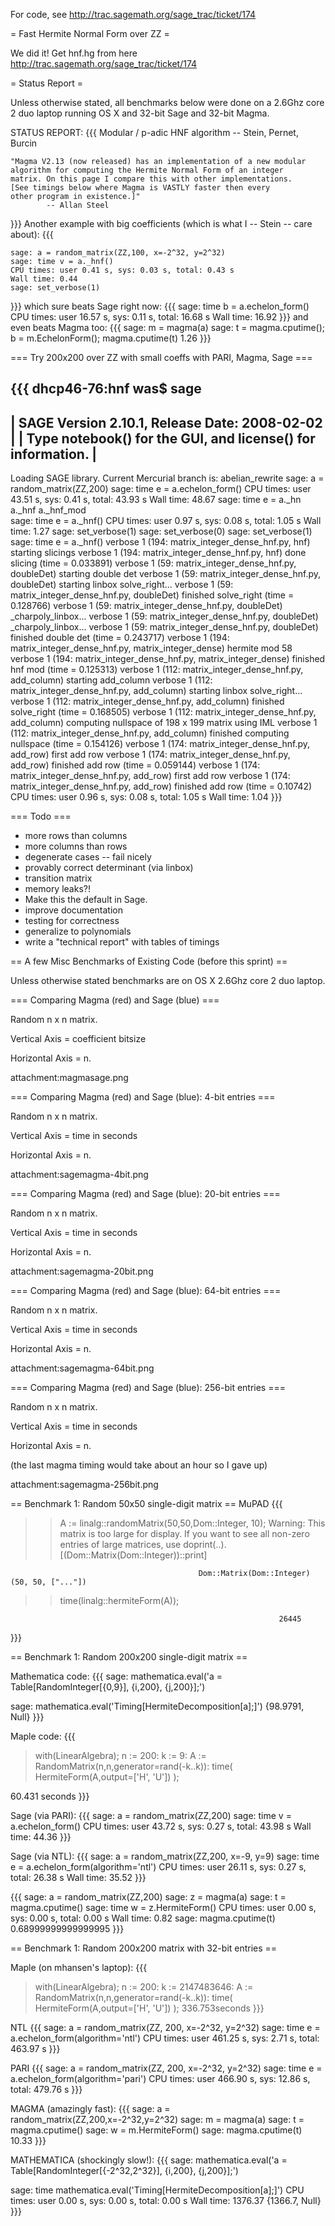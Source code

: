 For code, see http://trac.sagemath.org/sage_trac/ticket/174

= Fast Hermite Normal Form over ZZ =

We did it!  Get hnf.hg from here http://trac.sagemath.org/sage_trac/ticket/174

= Status Report =

Unless otherwise stated, all benchmarks below were done on a 2.6Ghz core 2 duo laptop running OS X and 32-bit Sage and 32-bit Magma.

STATUS REPORT:
{{{
Modular / p-adic HNF algorithm -- Stein, Pernet, Burcin

    "Magma V2.13 (now released) has an implementation of a new modular
    algorithm for computing the Hermite Normal Form of an integer
    matrix. On this page I compare this with other implementations.
    [See timings below where Magma is VASTLY faster then every
    other program in existence.]"
            -- Allan Steel
}}}
Another example with big coefficients (which is what I -- Stein -- care about):
{{{

    sage: a = random_matrix(ZZ,100, x=-2^32, y=2^32)
    sage: time v = a._hnf()
    CPU times: user 0.41 s, sys: 0.03 s, total: 0.43 s
    Wall time: 0.44
    sage: set_verbose(1)
}}}
which sure beats Sage right now:
{{{
    sage: time b = a.echelon_form()
    CPU times: user 16.57 s, sys: 0.11 s, total: 16.68 s
    Wall time: 16.92
}}}
and even beats Magma too:
{{{
    sage: m = magma(a)
    sage: t = magma.cputime(); b = m.EchelonForm(); magma.cputime(t)
    1.26
}}}

=== Try 200x200 over ZZ with small coeffs with PARI, Magma, Sage ===


{{{
dhcp46-76:hnf was$ sage
----------------------------------------------------------------------
| SAGE Version 2.10.1, Release Date: 2008-02-02                      |
| Type notebook() for the GUI, and license() for information.        |
----------------------------------------------------------------------
Loading SAGE library. Current Mercurial branch is: abelian_rewrite
sage: a = random_matrix(ZZ,200)
sage: time e = a.echelon_form()
CPU times: user 43.51 s, sys: 0.41 s, total: 43.93 s
Wall time: 48.67
sage: time e = a._hn
a._hnf      a._hnf_mod  
sage: time e = a._hnf()
CPU times: user 0.97 s, sys: 0.08 s, total: 1.05 s
Wall time: 1.27
sage: set_verbose(1)
sage: set_verbose(0)
sage: set_verbose(1)
sage: time e = a._hnf()
verbose 1 (194: matrix_integer_dense_hnf.py, hnf) starting slicings
verbose 1 (194: matrix_integer_dense_hnf.py, hnf) done slicing (time = 0.033891)
verbose 1 (59: matrix_integer_dense_hnf.py, doubleDet) starting double det
verbose 1 (59: matrix_integer_dense_hnf.py, doubleDet) starting linbox solve_right...
verbose 1 (59: matrix_integer_dense_hnf.py, doubleDet) finished solve_right (time = 0.128766)
verbose 1 (59: matrix_integer_dense_hnf.py, doubleDet) _charpoly_linbox...
verbose 1 (59: matrix_integer_dense_hnf.py, doubleDet) _charpoly_linbox...
verbose 1 (59: matrix_integer_dense_hnf.py, doubleDet) finished double det (time = 0.243717)
verbose 1 (194: matrix_integer_dense_hnf.py, matrix_integer_dense) hermite mod 58
verbose 1 (194: matrix_integer_dense_hnf.py, matrix_integer_dense) finished hnf mod (time = 0.125313)
verbose 1 (112: matrix_integer_dense_hnf.py, add_column) starting add_column
verbose 1 (112: matrix_integer_dense_hnf.py, add_column) starting linbox solve_right...
verbose 1 (112: matrix_integer_dense_hnf.py, add_column) finished solve_right (time = 0.168505)
verbose 1 (112: matrix_integer_dense_hnf.py, add_column) computing nullspace of 198 x 199 matrix using IML
verbose 1 (112: matrix_integer_dense_hnf.py, add_column) finished computing nullspace (time = 0.154126)
verbose 1 (174: matrix_integer_dense_hnf.py, add_row) first add row
verbose 1 (174: matrix_integer_dense_hnf.py, add_row) finished add row (time = 0.059144)
verbose 1 (174: matrix_integer_dense_hnf.py, add_row) first add row
verbose 1 (174: matrix_integer_dense_hnf.py, add_row) finished add row (time = 0.10742)
CPU times: user 0.96 s, sys: 0.08 s, total: 1.05 s
Wall time: 1.04
}}}


=== Todo ===
 * more rows than columns
 * more columns than rows
 * degenerate cases -- fail nicely
 * provably correct determinant (via linbox)
 * transition matrix
 * memory leaks?!
 * Make this the default in Sage. 
 * improve documentation
 * testing for correctness
 * generalize to polynomials
 * write a "technical report" with tables of timings



== A few Misc Benchmarks of Existing Code (before this sprint) ==

Unless otherwise stated benchmarks are on OS X 2.6Ghz core 2 duo laptop. 

=== Comparing Magma (red) and Sage (blue) ===

Random n x n matrix.

Vertical Axis = coefficient bitsize

Horizontal Axis = n.

attachment:magmasage.png



=== Comparing Magma (red) and Sage (blue): 4-bit entries ===

Random n x n matrix.

Vertical Axis = time in seconds

Horizontal Axis = n.

attachment:sagemagma-4bit.png

=== Comparing Magma (red) and Sage (blue): 20-bit entries ===

Random n x n matrix.

Vertical Axis = time in seconds

Horizontal Axis = n.

attachment:sagemagma-20bit.png


=== Comparing Magma (red) and Sage (blue): 64-bit entries ===

Random n x n matrix.

Vertical Axis = time in seconds

Horizontal Axis = n.

attachment:sagemagma-64bit.png


=== Comparing Magma (red) and Sage (blue): 256-bit entries ===

Random n x n matrix.

Vertical Axis = time in seconds

Horizontal Axis = n.

(the last magma timing would take about an hour so I gave up)

attachment:sagemagma-256bit.png



== Benchmark 1: Random 50x50 single-digit matrix ==
MuPAD
{{{
>> A := linalg::randomMatrix(50,50,Dom::Integer, 10);
Warning: This matrix is too large for display. If you want to see all non-zero entries of large matrices, use doprint(..). [(Dom::Matrix(Dom::Integer))::print]

                                              Dom::Matrix(Dom::Integer)(50, 50, ["..."])
>> time(linalg::hermiteForm(A));                     

                                                                26445

}}}

== Benchmark 1: Random 200x200 single-digit matrix ==

Mathematica code:
{{{
sage: mathematica.eval('a = Table[RandomInteger[{0,9}], {i,200}, {j,200}];')

sage: mathematica.eval('Timing[HermiteDecomposition[a];]')
        {98.9791, Null}
}}}


Maple code:
{{{

> with(LinearAlgebra); n := 200: k := 9: A := RandomMatrix(n,n,generator=rand(-k..k)): time( HermiteForm(A,output=['H', 'U']) );

60.431 seconds
}}}


Sage (via PARI):
{{{
sage: a = random_matrix(ZZ,200)
sage: time v = a.echelon_form()
CPU times: user 43.72 s, sys: 0.27 s, total: 43.98 s
Wall time: 44.36
}}}

Sage (via NTL):
{{{
sage: a = random_matrix(ZZ,200, x=-9, y=9)
sage: time e = a.echelon_form(algorithm='ntl')
CPU times: user 26.11 s, sys: 0.27 s, total: 26.38 s
Wall time: 35.52
}}}


{{{
sage: a = random_matrix(ZZ,200)
sage: z = magma(a)
sage: t = magma.cputime()
sage: time w = z.HermiteForm()
CPU times: user 0.00 s, sys: 0.00 s, total: 0.00 s
Wall time: 0.82
sage: magma.cputime(t)
0.68999999999999995
}}}

== Benchmark 1: Random 200x200 matrix with 32-bit entries ==

Maple (on mhansen's laptop):
{{{
> with(LinearAlgebra); n := 200: k := 2147483646: A := RandomMatrix(n,n,generator=rand(-k..k)): time( HermiteForm(A,output=['H', 'U']) );
336.753seconds
}}}

NTL 
{{{
sage: a = random_matrix(ZZ, 200, x=-2^32, y=2^32)
sage: time e = a.echelon_form(algorithm='ntl')
CPU times: user 461.25 s, sys: 2.71 s, total: 463.97 s
}}}

PARI 
{{{
sage: a = random_matrix(ZZ, 200, x=-2^32, y=2^32)
sage: time e = a.echelon_form(algorithm='pari')
CPU times: user 466.90 s, sys: 12.86 s, total: 479.76 s
}}}

MAGMA (amazingly fast):
{{{
sage: a = random_matrix(ZZ,200,x=-2^32,y=2^32)
sage: m = magma(a)
sage: t = magma.cputime()
sage: w = m.HermiteForm()
sage: magma.cputime(t)
10.33
}}}

MATHEMATICA (shockingly slow!):
{{{
sage: mathematica.eval('a = Table[RandomInteger[{-2^32,2^32}], {i,200}, {j,200}];')

sage: time mathematica.eval('Timing[HermiteDecomposition[a];]')
CPU times: user 0.00 s, sys: 0.00 s, total: 0.00 s
Wall time: 1376.37
        {1366.7, Null}
}}}
